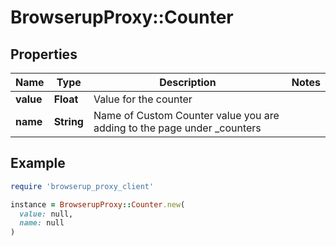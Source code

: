 # BrowserupProxy::Counter

## Properties

| Name | Type | Description | Notes |
| ---- | ---- | ----------- | ----- |
| **value** | **Float** | Value for the counter |  |
| **name** | **String** | Name of Custom Counter value you are adding to the page under _counters |  |

## Example

```ruby
require 'browserup_proxy_client'

instance = BrowserupProxy::Counter.new(
  value: null,
  name: null
)
```

